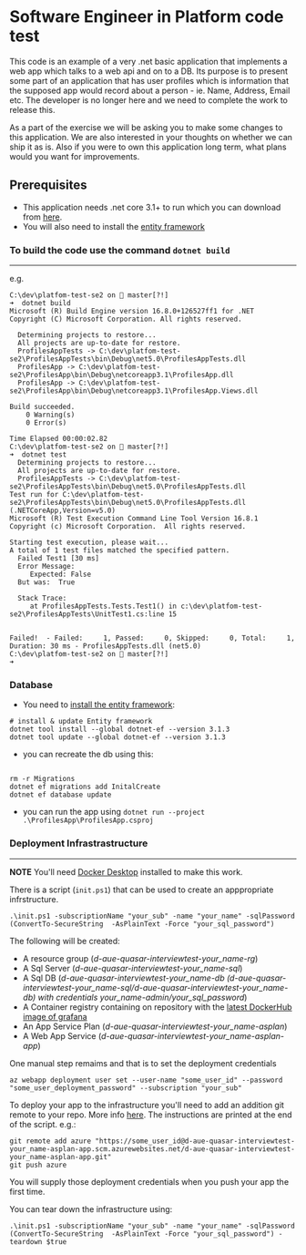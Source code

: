 # Software Engineer in Platform code test

This code is an example of a very .net basic application that implements a web app which talks to a web api and on to a DB. Its purpose is to present some part of an application that has user profiles which is information that the supposed app would record about a person - ie. Name, Address, Email etc. The developer is no longer here and we need to complete the work to release this.

As a part of the exercise we will be asking you to make some changes to this application. We are also interested in your thoughts on whether we can ship it as is. Also if you were to own this application long term, what plans would you want for improvements.

## Prerequisites 

- This application needs .net core 3.1+ to run which you can download from [here](https://dotnet.microsoft.com/download).
- You will also need to install the [entity framework](https://docs.microsoft.com/en-us/ef/core/cli/dotnet)

### To build the code use the command `dotnet build`
---
e.g.

```
C:\dev\platfom-test-se2 on  master[?!]
➜  dotnet build
Microsoft (R) Build Engine version 16.8.0+126527ff1 for .NET
Copyright (C) Microsoft Corporation. All rights reserved.

  Determining projects to restore...
  All projects are up-to-date for restore.
  ProfilesAppTests -> C:\dev\platfom-test-se2\ProfilesAppTests\bin\Debug\net5.0\ProfilesAppTests.dll
  ProfilesApp -> C:\dev\platfom-test-se2\ProfilesApp\bin\Debug\netcoreapp3.1\ProfilesApp.dll
  ProfilesApp -> C:\dev\platfom-test-se2\ProfilesApp\bin\Debug\netcoreapp3.1\ProfilesApp.Views.dll

Build succeeded.
    0 Warning(s)
    0 Error(s)

Time Elapsed 00:00:02.82
C:\dev\platfom-test-se2 on  master[?!]
➜  dotnet test
  Determining projects to restore...
  All projects are up-to-date for restore.
  ProfilesAppTests -> C:\dev\platfom-test-se2\ProfilesAppTests\bin\Debug\net5.0\ProfilesAppTests.dll
Test run for C:\dev\platfom-test-se2\ProfilesAppTests\bin\Debug\net5.0\ProfilesAppTests.dll (.NETCoreApp,Version=v5.0)
Microsoft (R) Test Execution Command Line Tool Version 16.8.1
Copyright (c) Microsoft Corporation.  All rights reserved.

Starting test execution, please wait...
A total of 1 test files matched the specified pattern.
  Failed Test1 [30 ms]
  Error Message:
     Expected: False
  But was:  True

  Stack Trace:
     at ProfilesAppTests.Tests.Test1() in c:\dev\platfom-test-se2\ProfilesAppTests\UnitTest1.cs:line 15


Failed!  - Failed:     1, Passed:     0, Skipped:     0, Total:     1, Duration: 30 ms - ProfilesAppTests.dll (net5.0)
C:\dev\platfom-test-se2 on  master[?!]
➜

 ```

### Database 

- You need to [install the entity framework](https://docs.microsoft.com/en-us/ef/core/cli/dotnet):

```
# install & update Entity framework 
dotnet tool install --global dotnet-ef --version 3.1.3
dotnet tool update --global dotnet-ef --version 3.1.3
```

- you can recreate the db using this:
```

rm -r Migrations
dotnet ef migrations add InitalCreate
dotnet ef database update
```

- you can run the app using `dotnet run --project .\ProfilesApp\ProfilesApp.csproj`

### Deployment Infrastrastructure

---
**NOTE** You'll need [Docker Desktop](https://www.docker.com/products/docker-desktop) installed to make this work. 

There is a script (`init.ps1`) that can be used to create an apppropriate infrstructure.

```
.\init.ps1 -subscriptionName "your_sub" -name "your_name" -sqlPassword (ConvertTo-SecureString  -AsPlainText -Force "your_sql_password")
```

The following will be created:

- A resource group (*d-aue-quasar-interviewtest-your_name-rg*)
- A Sql Server (*d-aue-quasar-interviewtest-your_name-sql*)
- A Sql DB (*d-aue-quasar-interviewtest-your_name-db (d-aue-quasar-interviewtest-your_name-sql/d-aue-quasar-interviewtest-your_name-db) with credentials your_name-admin/your_sql_password*)
- A Container registry containing on repository with the [latest DockerHub image of grafana](https://hub.docker.com/r/grafana/grafana/)
- An App Service Plan (*d-aue-quasar-interviewtest-your_name-asplan*)
- A Web App Service (*d-aue-quasar-interviewtest-your_name-asplan-app*)

One manual step remaims and that is to set the deployment credentials
```
az webapp deployment user set --user-name "some_user_id" --password "some_user_deployment_password" --subscription "your_sub"
```
To deploy your app to the infrastructure you'll need to add an addition git remote to your repo. More info [here](https://docs.microsoft.com/en-us/azure/app-service/scripts/cli-deploy-local-git). The instructions are printed at the end of the script. e.g.:

```
git remote add azure "https://some_user_id@d-aue-quasar-interviewtest-your_name-asplan-app.scm.azurewebsites.net/d-aue-quasar-interviewtest-your_name-asplan-app.git"
git push azure
```

You will supply those deployment credentials when you push your app the first time. 

You can tear down the infrastructure using:

```
.\init.ps1 -subscriptionName "your_sub" -name "your_name" -sqlPassword (ConvertTo-SecureString  -AsPlainText -Force "your_sql_password") -teardown $true
```